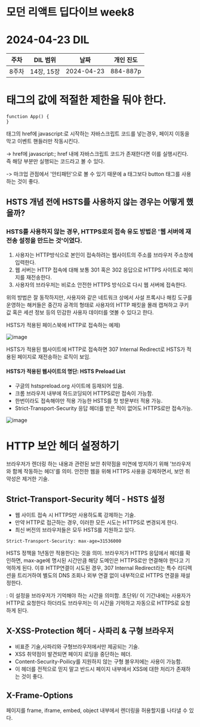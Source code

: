 # 모던 리액트 딥다이브 week8
# 2024-04-23 DIL

|주차|DIL 범위|날짜|개인 진도|
|------|---|---|---|
| 8주차 |14장, 15장|2024-04-23|884-887p|


# <a>태그의 값에 적절한 제한을 둬야 한다.

```
function App() {
}
```

<a>태그의 href에 javascript:로 시작하는 자바스크립트 코드를 넣는경우,
페이지 이동을 막고 이벤트 핸들러만 작동시킨다.

->  href에 javascript:; href 내에 자바스크립트 코드가 존재한다면 이를 실행시킨다.
즉 해당 부분만 실행되는 코드라고 볼 수 있다.

-> 마크업 관점에서 '안티패턴'으로 볼 수 있기 때문에 
a 태그보다 button 태그를 사용하는 것이 좋다.


## HSTS 개념 전에 HSTS를 사용하지 않는 경우는 어떻게 했을까?
### HSTS를 사용하지 않는 경우, HTTPS로의 접속 유도 방법은 '웹 서버에 재전송 설정을 만드는 것'이였다. 

1. 사용자는 HTTP방식으로 본인이 접속하려는 웹사이트의 주소를 브라우저 주소창에 입력한다.
2. 웹 서버는 HTTP 접속에 대해 보통 301 혹은 302 응답으로 HTTPS 사이트로 페이지를 재전송한다.
3. 사용자의 브라우저는 비로소 안전한 HTTPS 방식으로 다시 웹 서버에 접속한다.

위의 방법은 잘 동작하지만, 사용자와 같은 네트워크 상에서 사설 프록시나 해킹 도구를 운영하는 해커들은 
중간자 공격의 형태로 사용자의 HTTP 패킷을 몰래 캡쳐하고 쿠키 값 혹은 세션 정보 등의 민감한 사용자 데이터를
엿볼 수 있다고 한다.

HSTS가 적용된 페이스북에 HTTP로 접속하는 예제)

![image](https://github.com/monthly-cs/2024-03-modern-react-deep-dive/assets/116958681/e8485575-d8fe-42a1-99b3-daeead088a5a)

HSTS가 적용된 웹사이트에 HTTP로 접속하면 
307 Internal Redirect로 HSTS가 적용된 페이지로 재전송하는 로직이 보임. 


#### HSTS가 적용된 웹사이트의 명단: HSTS Preload List 
- 구글의 hstspreload.org 사이트에 등재되어 있음.
- 크롬 브라우저 내부에 하드코딩되어 HTTPS로만 접속이 가능함.
- 한번이라도 접속해야만 적용 가능한 HSTS를 첫 방문부터 적용 가능.
- Strict-Transport-Security 응답 헤더를 받은 적이 없어도 HTTPS로만 접속가능.

![image](https://github.com/monthly-cs/2024-03-modern-react-deep-dive/assets/116958681/177d882d-d344-4c81-b279-21575b9d67c5)


[참고자료]: https://yozm.wishket.com/magazine/detail/1862/


# HTTP 보안 헤더 설정하기

브라우저가 렌더링 하는 내용과 관련된 보안 취약점을 미연에 방지하기 위해 '브라우저와 함께 작동하는 헤더'를 의미.
안전한 웹을 위해 HTTPS 사용을 강제하면서, 보안 취약성은 제거한 기술. 

## Strict-Transport-Security 헤더 - HSTS 설정

- 웹 사이트 접속 시 HTTPS만 사용하도록 강제하는 기술.
- 만약 HTTP로 접근하는 경우, 이러한 모든 시도는 HTTPS로 변경되게 한다.
- 최신 버전의 브라우저들은 모두 HSTS를 지원하고 있다.

```
Strict-Transport-Security: max-age=31536000
```
HSTS 정책을 1년동안 적용한다는 것을 의미.
브라우저가 HTTPS 응답에서 헤더를 확인하면, max-age에 명시된 시간만큼 해당 도메인은 HTTPS로만 연결해야 한다고 기억하게 된다.
이후 HTTP연결이 시도된 경우, 307 Internal Redirect라는 특수 리디렉션을 트리거하여 별도의 DNS 조회나 외부 연결 없이 
내부적으로 HTTPS 연결을 재설정한다.

<expire-time>: 이 설정을 브라우저가 기억해야 하는 시간을 의미함. 초단위/
이 기간내에는 사용자가 HTTP로 요청한다 하더라도 브라우저는 이 시간을 기억하고 자동으로 HTTPS로 요청하게 된다.


## X-XSS-Protection 헤더 - 사파리 & 구형 브라우저


- 비표준 기술,사파리와 구형브라우저에서만 제공되는 기술.
- XSS 취약점이 발견되면 페이지 로딩을 중단하는 헤더.
- Content-Security-Poilicy를 지원하지 않는 구형 블우저에는 사용이 가능함.
- 이 헤더를 전적으로 믿지 말고 반드시 페이지 내부에서 XSS에 대한 처리가 존재하는 것이 좋다.

## X-Frame-Options

페이지를 frame, iframe, embed, object 내부에서 렌더링을 허용할지를 나타낼 수 있다.

